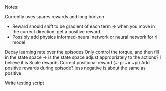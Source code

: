 Notes:

Currently uses spares rewards and long horizon
- Reward should shift to be gradient of each term -> when you move in the currect direction, get a positive reward. 
- Possibly add physics informed-neural network or neural network for rl model


Decay learning rate over the episodes
Only control the torque, and then fill in the state space -> is the state space adjust appropriately to the actions? I believe it is
Scale rewards
Correct positional reward (~-pi ~= ~pi)
Add positive rewards during episode? less negative is about the same as positive


Write testing script
